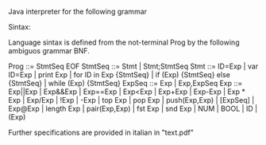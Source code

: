 Java interpreter for the following grammar

Sintax:

Language sintax is defined from the not-terminal Prog by the following ambiguos grammar BNF.

Prog ::= StmtSeq EOF
StmtSeq ::= Stmt | Stmt;StmtSeq
Stmt ::= ID=Exp | var ID=Exp | print Exp | for ID in Exp {StmtSeq}
	| if (Exp) {StmtSeq} else {StmtSeq} | while (Exp) {StmtSeq}
ExpSeq ::= Exp | Exp,ExpSeq
Exp ::= Exp||Exp | Exp&&Exp | Exp==Exp | Exp<Exp | Exp+Exp | Exp-Exp | Exp * Exp | Exp/Exp
	| !Exp | -Exp | top Exp | pop Exp | push(Exp,Exp) | [ExpSeq] | Exp@Exp | length Exp
	| pair(Exp,Exp) | fst Exp | snd Exp | NUM | BOOL | ID | (Exp)

Further specifications are provided in italian in "text.pdf"
